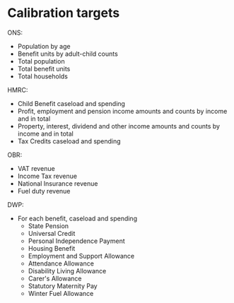 # Calibration targets

ONS:
* Population by age
* Benefit units by adult-child counts
* Total population
* Total benefit units
* Total households

HMRC:
* Child Benefit caseload and spending
* Profit, employment and pension income amounts and counts by income and in total
* Property, interest, dividend and other income amounts and counts by income and in total
* Tax Credits caseload and spending

OBR:
* VAT revenue
* Income Tax revenue
* National Insurance revenue
* Fuel duty revenue

DWP:
* For each benefit, caseload and spending
  * State Pension
  * Universal Credit
  * Personal Independence Payment
  * Housing Benefit
  * Employment and Support Allowance
  * Attendance Allowance
  * Disability Living Allowance
  * Carer's Allowance
  * Statutory Maternity Pay
  * Winter Fuel Allowance

